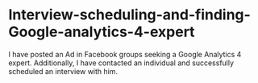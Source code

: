 # Interview-scheduling-and-finding-Google-analytics-4-expert
I have posted an Ad in Facebook groups seeking a Google Analytics 4 expert. Additionally, I have contacted an individual and successfully scheduled an interview with him.
